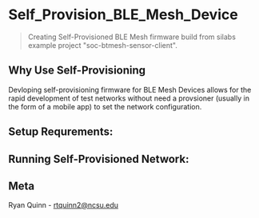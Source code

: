 # Self_Provision_BLE_Mesh_Device
> Creating Self-Provisioned BLE Mesh firmware build from silabs example project "soc-btmesh-sensor-client".


##  Why Use Self-Provisioning
Devloping self-provisioning firmware for BLE Mesh Devices allows for the rapid development of test networks without need a provsioner (usually in the form of a mobile app) to set the network configuration. 
## Setup Requrements:

## Running Self-Provisioned Network:

## Meta
Ryan Quinn - rtquinn2@ncsu.edu

